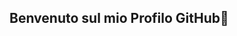 ## Benvenuto sul mio Profilo GitHub👋

<!--
**montiRaf/montiRaf** is a ✨ _special_ ✨ repository because its `README.md` (this file) appears on your GitHub profile.

In lavorazione

Here are some ideas to get you started:

## 🛠 Competenze Tecniche

## 🌟 Progetti Principali

## 📊 Statistiche GitHub
![Le mie statistiche GitHub](https://github-readme-stats.vercel.app/api?username=montiRaf&show_icons=true&theme=radical)
![Linguaggi più usati](https://github-readme-stats.vercel.app/api/top-langs/?username=monritRaf&layout=compact&theme=radical)

## 📫 Contatti

## 🎓 Certificazioni

Grazie per aver visitato il mio profilo! Se hai idee o progetti interessanti, non esitare a contattarmi. 🌟



- 🔭 I’m currently working on ...
- 🌱 I’m currently learning ...
- 👯 I’m looking to collaborate on ...
- 🤔 I’m looking for help with ...
- 💬 Ask me about ...
- 📫 How to reach me: ...
- 😄 Pronouns: ...
- ⚡ Fun fact: ...
-->
